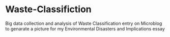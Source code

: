 # Waste-Classifiction
Big data collection and analysis of Waste Classification entry on Microblog to genarate a picture for my Environmental Disasters and Implications essay
